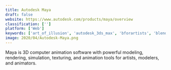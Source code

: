 ```yaml
---
title: Autodesk Maya
draft: false 
website: https://www.autodesk.com/products/maya/overview
classification: ['']
platform: ['Web']
keywords: ['art_of_illusion', 'autodesk_3ds_max', 'bforartists', 'blender', 'cinema_4d', 'foyr-neo', 'k-3d', 'modo', 'makehuman', 'painttool_sai', 'rocket_3f', 'sculptris', 'sketchup', 'solidworks', 'twistedbrush_pro_studio', 'vectary', 'zbrush']
image: 2020/04/Autodesk-Maya.png
---
```

Maya is 3D computer animation software with powerful modeling, rendering, simulation, texturing, and animation tools for artists, modelers, and animators.